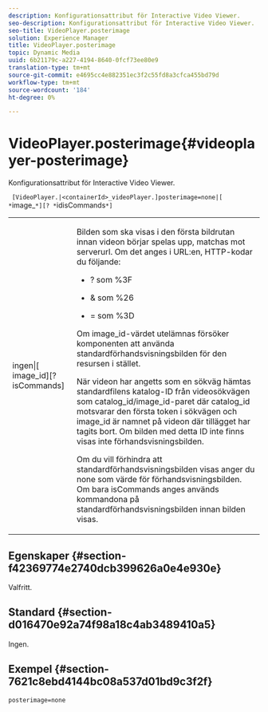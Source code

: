 ```yaml
---
description: Konfigurationsattribut för Interactive Video Viewer.
seo-description: Konfigurationsattribut för Interactive Video Viewer.
seo-title: VideoPlayer.posterimage
solution: Experience Manager
title: VideoPlayer.posterimage
topic: Dynamic Media
uuid: 6b21179c-a227-4194-8640-0fcf73ee80e9
translation-type: tm+mt
source-git-commit: e4695cc4e882351ec3f2c55fd8a3cfca455bd79d
workflow-type: tm+mt
source-wordcount: '184'
ht-degree: 0%

---
```



# VideoPlayer.posterimage{#videoplayer-posterimage}

Konfigurationsattribut för Interactive Video Viewer.

` [VideoPlayer.|<containerId>_videoPlayer.]posterimage=none|[ *`image_`*][? *`idisCommands`*]`

<table id="table_C616483932C2482CA9794DDD7313FD7C"> 
 <tbody> 
  <tr> 
   <td colname="col1"> <p> <span class="codeph"> ingen|[<span class="varname"> image_id</span>][?<span class="varname"> isCommands</span>]</span> </p> </td> 
   <td colname="col2"> <p> Bilden som ska visas i den första bildrutan innan videon börjar spelas upp, matchas mot <span class="codeph"> serverurl</span>. Om det anges i URL:en, HTTP-kodar du följande: </p> <p> 
     <ul id="ul_B38A687CEFE64C68A0B2C227A68A458F"> 
      <li id="li_E7AE1BDAC17E49E0B7ACF89C5C0529F0"> <p> <span class="codeph"> ?</span> som  <span class="codeph"> %3F</span> </p> </li> 
      <li id="li_391CCF067F734480B2B4AFC9760C479A"> <p> <span class="codeph"> &amp;</span> som  <span class="codeph"> %26</span> </p> </li> 
      <li id="li_6824B66A55554C5A8B12874DCF5BFAEE"> <p> <span class="codeph"> =</span> som  <span class="codeph"> %3D</span> </p> </li> 
     </ul> </p> <p>Om <span class="codeph"><span class="varname"> image_id</span></span>-värdet utelämnas försöker komponenten att använda standardförhandsvisningsbilden för den resursen i stället. </p> <p>När videon har angetts som en sökväg hämtas standardfilens katalog-ID från videosökvägen som <span class="codeph"> catalog_id/image_id</span>-paret där <span class="codeph"> catalog_id</span> motsvarar den första token i sökvägen och <span class="codeph"> image_id</span> är namnet på videon där tillägget har tagits bort. Om bilden med detta ID inte finns visas inte förhandsvisningsbilden. </p> <p>Om du vill förhindra att standardförhandsvisningsbilden visas anger du <span class="codeph"> none</span> som värde för förhandsvisningsbilden. Om bara <span class="codeph"><span class="varname"> isCommands</span></span> anges används kommandona på standardförhandsvisningsbilden innan bilden visas. </p> </td> 
  </tr> 
 </tbody> 
</table>

## Egenskaper {#section-f42369774e2740dcb399626a0e4e930e}

Valfritt.

## Standard {#section-d016470e92a74f98a18c4ab3489410a5}

Ingen.

## Exempel {#section-7621c8ebd4144bc08a537d01bd9c3f2f}

```
posterimage=none
```

